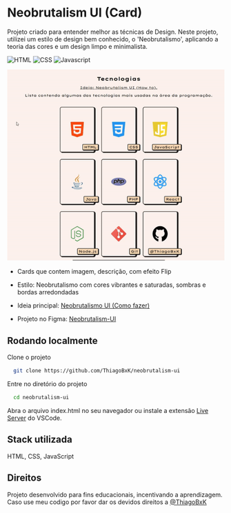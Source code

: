 # Neobrutalism UI (Card)

Projeto criado para entender melhor as técnicas de Design. Neste projeto, utilizei um estilo de design bem conhecido, o 'Neobrutalismo', aplicando a teoria das cores e um design limpo e minimalista.

![HTML](https://img.shields.io/badge/HTML5-E34F26?style=for-the-badge&logo=html5&logoColor=white)
![CSS](https://img.shields.io/badge/CSS3-1572B6?style=for-the-badge&logo=css3&logoColor=white)
![Javascript](https://img.shields.io/badge/JavaScript-323330?style=for-the-badge&logo=javascript&logoColor=F7DF1E)

![Screenshoot](./preview.gif)

- Cards que contem imagem, descrição, com efeito Flip
- Estilo: Neobrutalismo com cores vibrantes e saturadas, sombras e bordas arredondadas

- Ideia principal: [Neobrutalismo UI (Como fazer)](https://dribbble.com/shots/20764973-Neobrutalism-UI-How-to)
- Projeto no Figma: [Neobrutalism-UI](<https://www.figma.com/design/lE0t4EIXrx69NpATfqnCpd/Neobrutalism-UI-(Cards)>)

## Rodando localmente

Clone o projeto

```bash
  git clone https://github.com/ThiagoBxK/neobrutalism-ui
```

Entre no diretório do projeto

```bash
  cd neobrutalism-ui
```

Abra o arquivo index.html no seu navegador ou instale a extensão [Live Server](https://marketplace.visualstudio.com/items?itemName=ritwickdey.LiveServer) do VSCode.

## Stack utilizada

HTML, CSS, JavaScript

## Direitos

Projeto desenvolvido para fins educacionais, incentivando a aprendizagem.
Caso use meu codigo por favor dar os devidos direitos a [@ThiagoBxK](https://github.com/ThiagoBxK)
